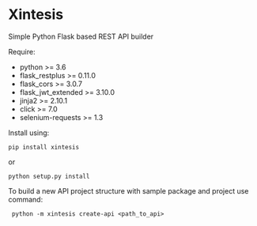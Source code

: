 # Xintesis
Simple Python Flask based REST API builder

Require:
* python >= 3.6
* flask_restplus >= 0.11.0
* flask_cors >= 3.0.7
* flask_jwt_extended >= 3.10.0
* jinja2 >= 2.10.1
* click >= 7.0
* selenium-requests >= 1.3

Install using:

    pip install xintesis 
    
or

    python setup.py install


To build a new API project structure with sample package and project use command:

     python -m xintesis create-api <path_to_api>
     
